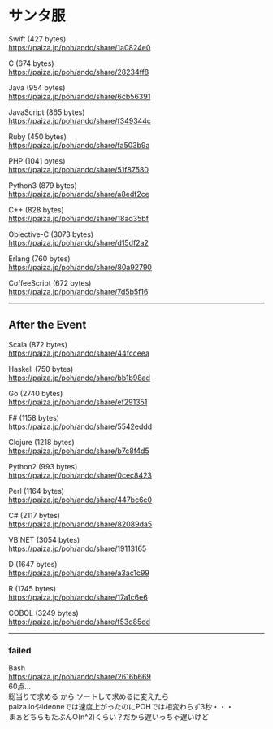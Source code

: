 サンタ服
========
  
  
Swift (427 bytes)  
https://paiza.jp/poh/ando/share/1a0824e0  
  
C (674 bytes)  
https://paiza.jp/poh/ando/share/28234ff8  
  
Java (954 bytes)  
https://paiza.jp/poh/ando/share/6cb56391  
  
JavaScript (865 bytes)  
https://paiza.jp/poh/ando/share/f349344c  
  
Ruby (450 bytes)    
https://paiza.jp/poh/ando/share/fa503b9a  
  
PHP (1041 bytes)  
https://paiza.jp/poh/ando/share/51f87580  
    
Python3 (879 bytes)  
https://paiza.jp/poh/ando/share/a8edf2ce  
  
C++ (828 bytes)  
https://paiza.jp/poh/ando/share/18ad35bf  
  
Objective-C (3073 bytes)  
https://paiza.jp/poh/ando/share/d15df2a2  
  
Erlang (760 bytes)  
https://paiza.jp/poh/ando/share/80a92790  
  
CoffeeScript (672 bytes)  
https://paiza.jp/poh/ando/share/7d5b5f16  
  
----
## After the Event
  
Scala  (872 bytes)  
https://paiza.jp/poh/ando/share/44fcceea  
  
Haskell (750 bytes)  
https://paiza.jp/poh/ando/share/bb1b98ad  
  
Go (2740 bytes)  
https://paiza.jp/poh/ando/share/ef291351  
  
F# (1158 bytes)    
https://paiza.jp/poh/ando/share/5542eddd  
  
Clojure  (1218 bytes)  
https://paiza.jp/poh/ando/share/b7c8f4d5  
  
Python2  (993 bytes)  
https://paiza.jp/poh/ando/share/0cec8423  
  
Perl (1164 bytes)  
https://paiza.jp/poh/ando/share/447bc6c0  
  
C# (2117 bytes)  
https://paiza.jp/poh/ando/share/82089da5  
  
VB.NET (3054 bytes)  
https://paiza.jp/poh/ando/share/19113165  
  
D (1647 bytes)   
https://paiza.jp/poh/ando/share/a3ac1c99  
  
R (1745 bytes)  
https://paiza.jp/poh/ando/share/17a1c6e6  
  
COBOL (3249 bytes)  
https://paiza.jp/poh/ando/share/f53d85dd  
  
----
### failed
  
Bash  
https://paiza.jp/poh/ando/share/2616b669  
60点…  
総当りで求める から ソートして求めるに変えたら  
paiza.ioやideoneでは速度上がったのにPOHでは相変わらず3秒・・・  
まぁどちらもたぶんO(n^2)くらい？だから遅いっちゃ遅いけど  
  
  
